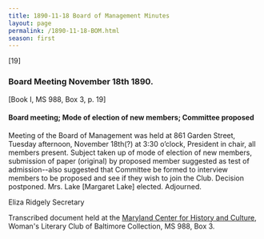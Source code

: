 ```yaml
---
title: 1890-11-18 Board of Management Minutes
layout: page
permalink: /1890-11-18-BOM.html
season: first
---
```


<style>
    #maincontent{
        font-size:1.4em;
    }
</style>
[19]

### Board Meeting November 18th 1890.
[Book I, MS 988, Box 3, p. 19]

#### Board meeting; Mode of election of new members; Committee proposed

Meeting of the Board of Management was held at 861 Garden Street, Tuesday afternoon, November 18th(?) at 3:30 o’clock, President in chair, all members present. Subject taken up of mode of election of new members, submission of paper (original) by proposed member suggested as test of admission--also suggested that Committee be formed to interview members to be proposed and see if they wish to join the Club. Decision postponed. Mrs. Lake [Margaret Lake] elected. Adjourned.

Eliza Ridgely
Secretary

Transcribed document held at the [Maryland Center for History and Culture](http://mdhs.org/), Woman's Literary Club of Baltimore Collection, MS 988, Box 3. 